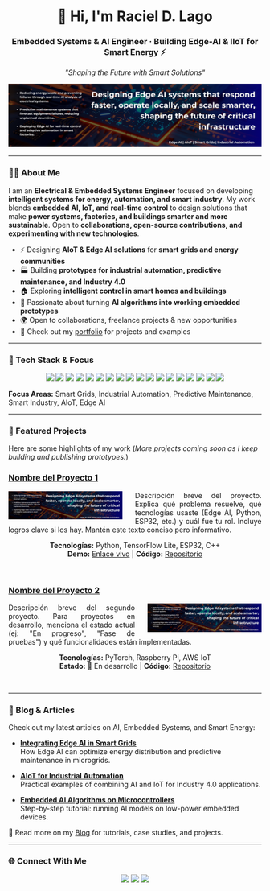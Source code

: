<h1 align="center">👋 Hi, I'm Raciel D. Lago</h1>
<h3 align="center">
  Embedded Systems & AI Engineer · Building Edge-AI & IIoT for Smart Energy ⚡
</h3>

<p align="center">
  <em>"Shaping the Future with Smart Solutions"</em>
</p>

<!-- BANNER -->
<p align="center">
  <img src="assets/banner-for-readme.png" alt="Raciel D. Lago — AI & Edge AI Engineer"/>
</p>

---

### 👨‍💻 About Me

I am an **Electrical & Embedded Systems Engineer** focused on developing **intelligent systems for energy, automation, and smart industry**. My work blends **embedded AI, IoT, and real-time control** to design solutions that make **power systems, factories, and buildings smarter and more sustainable**. Open to **collaborations, open-source contributions, and experimenting with new technologies**.


- ⚡ Designing **AIoT & Edge AI solutions** for **smart grids and energy communities**  
- 🏭 Building **prototypes for industrial automation, predictive maintenance, and Industry 4.0**  
- 🏠 Exploring **intelligent control in smart homes and buildings**  
- 🔧 Passionate about turning **AI algorithms into working embedded prototypes**
- 🌍 Open to collaborations, freelance projects & new opportunities 
- 🔗 Check out my [portfolio](https://racielago.github.io/portfolio/) for projects and examples
<!-- - -->

---
### 🧠 Tech Stack & Focus

<p align="center">
  <!-- Languages & AI/ML -->
  <img src="https://img.shields.io/badge/-Python-3776AB?style=flat&logo=python&logoColor=white" />
  <img src="https://img.shields.io/badge/-C/C++-00599C?style=flat&logo=c%2B%2B&logoColor=white" />
  <img src="https://img.shields.io/badge/-MATLAB-0076A8?style=flat&logo=mathworks&logoColor=white" />
  <img src="https://img.shields.io/badge/-R-276DC3?style=flat&logo=r&logoColor=white" />
  <img src="https://img.shields.io/badge/-TensorFlow-FF6F00?style=flat&logo=tensorflow&logoColor=white" />
  <img src="https://img.shields.io/badge/-PyTorch-EE4C2C?style=flat&logo=pytorch&logoColor=white" />
  <img src="https://img.shields.io/badge/-Scikit--Learn-F7931E?style=flat" />
  <img src="https://img.shields.io/badge/-Pandas-150458?style=flat" />
  
  <!-- Embedded & IoT -->
  <img src="https://img.shields.io/badge/-Arduino-00979D?style=flat&logo=arduino&logoColor=white" />
  <img src="https://img.shields.io/badge/-ESP32-000000?style=flat&logo=espressif&logoColor=white" />
  <img src="https://img.shields.io/badge/-Raspberry%20Pi-A22846?style=flat&logo=raspberrypi&logoColor=white" />
  <img src="https://img.shields.io/badge/-ARM-0091BD?style=flat&logo=arm&logoColor=white" />
  <img src="https://img.shields.io/badge/-Nordic-00A9E0?style=flat&logo=nordicsemiconductor&logoColor=white" />
  
  <!-- Tools & DevOps -->
  <img src="https://img.shields.io/badge/-Git-F05032?style=flat&logo=git&logoColor=white" />
  <img src="https://img.shields.io/badge/-Docker-2496ED?style=flat&logo=docker&logoColor=white" />
  <img src="https://img.shields.io/badge/-Linux-FCC624?style=flat&logo=linux&logoColor=black" />
  <img src="https://img.shields.io/badge/-VS%20Code-007ACC?style=flat&logo=visualstudiocode&logoColor=white" />
  <img src="https://img.shields.io/badge/-Jupyter-F37626?style=flat&logo=jupyter&logoColor=white" />
</p>

**Focus Areas:** Smart Grids, Industrial Automation, Predictive Maintenance, Smart Industry, AIoT, Edge AI

---

### 🚀 Featured Projects
Here are some highlights of my work
(*More projects coming soon as I keep building and publishing prototypes.*)

### [Nombre del Proyecto 1](https://github.com/tu-usuario/repositorio-1)
<div align="center">
  <img src="assets/banner-for-readme.png" alt="Raciel D. Lago — AI & Edge AI Engineer" alt="Demo Project 1" width="45%" align="left" style="margin-right: 5%;">
  <p align="justify">
    Descripción breve del proyecto. Explica qué problema resuelve, qué tecnologías usaste (Edge AI, Python, ESP32, etc.) y cuál fue tu rol. Incluye logros clave si los hay. Mantén este texto conciso pero informativo.
  </p>
  <p>
    <strong>Tecnologías:</strong> Python, TensorFlow Lite, ESP32, C++
    <br>
    <strong>Demo:</strong> <a href="https://tu-demo.com">Enlace vivo</a> | <strong>Código:</strong> <a href="https://github.com/tu-usuario/repo">Repositorio</a>
  </p>
</div>

<br clear="both">

### [Nombre del Proyecto 2](https://github.com/tu-usuario/repositorio-2)
<div align="center">
  <img src="assets/banner-for-readme.png" alt="Raciel D. Lago — AI & Edge AI Engineer" alt="Demo Project 2" width="45%" align="right" style="margin-left: 5%;">
  <p align="justify">
    Descripción breve del segundo proyecto. Para proyectos en desarrollo, menciona el estado actual (ej: "En progreso", "Fase de pruebas") y qué funcionalidades están implementadas.
  </p>
  <p>
    <strong>Tecnologías:</strong> PyTorch, Raspberry Pi, AWS IoT
    <br>
    <strong>Estado:</strong> 🚧 En desarrollo | <strong>Código:</strong> <a href="https://github.com/tu-usuario/repo">Repositorio</a>
  </p>
</div>

<br clear="both">

---

### 📝 Blog & Articles

Check out my latest articles on AI, Embedded Systems, and Smart Energy:

- **[Integrating Edge AI in Smart Grids](https://medium.com/@raciel/integrating-edge-ai-in-smart-grids-123456)**  
  How Edge AI can optimize energy distribution and predictive maintenance in microgrids.

- **[AIoT for Industrial Automation](https://medium.com/@raciel/aiot-for-industrial-automation-789012)**  
  Practical examples of combining AI and IoT for Industry 4.0 applications.

- **[Embedded AI Algorithms on Microcontrollers](https://medium.com/@raciel/embedded-ai-algorithms-345678)**  
  Step-by-step tutorial: running AI models on low-power embedded devices.

📖 Read more on my [Blog](https://racielago.github.io/portfolio/blog) for tutorials, case studies, and projects.



---

<!--


## ✍️ Blog & Writing  

I regularly write about **AIoT, Edge AI, Smart Grids, and AI in Industry**.  
Explore my full blog here 👉 [🔗 Visit My Blog](https://attheedge.super.site/)  

---

<div align="center">
  
  <a href="https://attheedge.super.site/" target="_blank">
    <img src="assets/blog-preview.png" alt="Blog Preview" width="500px" />
  </a>

</div>

--- 

### 📌 Quick Reads
- [From Power Grids to Microcontrollers: My Edge AI Journey](https://yourbloglink.super.site/edge-ai-journey)  
- [AIoT in Smart Agriculture: Lessons from Prototyping](https://yourbloglink.super.site/smart-agriculture)  
- [Brain-Computer Interfaces: Early Experiments with OpenBCI](https://yourbloglink.super.site/bci-experiments)  

--- -->

### 🌐 Connect With Me

<p align="center">
  <a href="https://www.linkedin.com/in/racieldavid/"><img src="https://img.shields.io/badge/-LinkedIn-0077B5?style=flat&logo=linkedin&logoColor=white" /></a>
  <a href="mailto:raciel@email.com"><img src="https://img.shields.io/badge/-Email-D14836?style=flat&logo=gmail&logoColor=white" /></a>
  <a href="https://racieldavid.github.io"><img src="https://img.shields.io/badge/-Portfolio-000000?style=flat&logo=github&logoColor=white" /></a>
</p>

